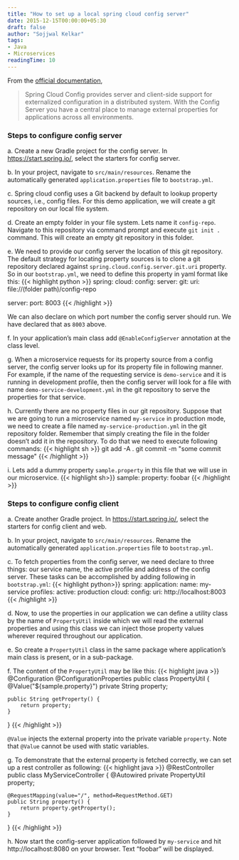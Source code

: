 ```yaml
---
title: "How to set up a local spring cloud config server"
date: 2015-12-15T00:00:00+05:30
draft: false
author: "Sojjwal Kelkar"
tags:
- Java
- Microservices
readingTime: 10
---
```

From the [official documentation](https://spring.io/projects/spring-cloud-config),

> Spring Cloud Config provides server and client-side support for externalized configuration in a distributed system. 
With the Config Server you have a central place to manage external properties for applications across all environments.


### Steps to configure config server
a. Create a new Gradle project for the config server. In https://start.spring.io/, select the starters for config server.

b. In your project, navigate to `src/main/resources`. Rename the automatically generated `application.properties` file to `bootstrap.yml`.

c. Spring cloud config uses a Git backend by default to lookup property sources, i.e., config files. For this demo application, we will create a git repository on our local file system.

d. Create an empty folder in your file system. Lets name it `config-repo`. Navigate to this repository via command prompt and execute `git init .` command. This will create an empty git repository in this folder. 

e. We need to provide our config server the location of this git repository. The default strategy for locating property sources is to clone a git repository declared against `spring.cloud.config.server.git.uri` property. So in our `bootstrap.yml`, we need to define this property in yaml format like this:
{{< highlight python  >}}
spring:
  cloud:
    config:
      server:
        git:
          uri: file://(folder path)/config-repo
  
server:
  port: 8003
{{< /highlight >}}

We can also declare on which port number the config server should run. We have declared that as `8003` above.

f. In your application’s main class add `@EnableConfigServer` annotation at the class level.

g. When a microservice requests for its property source from a config server, the config server looks up for its property file in following manner. For example, if the name of the requesting service is `demo-service` and it is running in development profile, then the config server will look for a file with name `demo-service-development.yml` in the git repository to serve the properties for that service.

h. Currently there are no property files in our git repository. Suppose that we are going to run a microservice named `my-service` in production mode, we need to create a file named `my-service-production.yml` in the git repository folder. Remember that simply creating the file in the folder doesn’t add it in the repository. To do that we need to execute following commands:
{{< highlight sh  >}}
git add -A .
git commit -m "some commit message"
{{< /highlight >}}

i. Lets add a dummy property `sample.property` in this file that we will use in our microservice.
{{< highlight sh>}}
sample:
  property: foobar
{{< /highlight >}}

### Steps to configure config client
a. Create another Gradle project. In https://start.spring.io/, select the starters for config client and web.

b. In your project, navigate to `src/main/resources`. Rename the automatically generated `application.properties` file to `bootstrap.yml`.

c. To fetch properties from the config server, we need declare to three things: our service name, the active profile and address of the config server. These tasks can be accomplished by adding following in `bootstrap.yml`:
{{< highlight python>}}
spring:
  application:
    name: my-service
  profiles:
    active: production
  cloud:
    config:
      uri: http://localhost:8003
{{< /highlight >}}


d. Now, to use the properties in our application we can define a utility class by the name of `PropertyUtil` inside which we will read the external properties and using this class we can inject those property values wherever required throughout our application.

e. So create a `PropertyUtil` class in the same package where application’s main class is present, or in a sub-package.

f. The content of the `PropertyUtil` may be like this: 
{{< highlight java  >}}
@Configuration
@ConfigurationProperties
public class PropertyUtil {
    @Value("${sample.property}")
    private String property;
 
    public String getProperty() {
        return property;
    }
}
{{< /highlight >}}

`@Value` injects the external property into the private variable `property`. Note that `@Value` cannot be used with static variables.

g. To demonstrate that the external property is fetched correctly, we can set up a rest controller as following:
{{< highlight java  >}}
@RestController
public class MyServiceController {
    @Autowired
    private PropertyUtil property;
 
    @RequestMapping(value="/", method=RequestMethod.GET)
    public String property() {
        return property.getProperty();
    }
}
{{< /highlight >}}

h. Now start the config-server application followed by `my-service` and hit http://localhost:8080 on your browser. Text “foobar” will be displayed.
